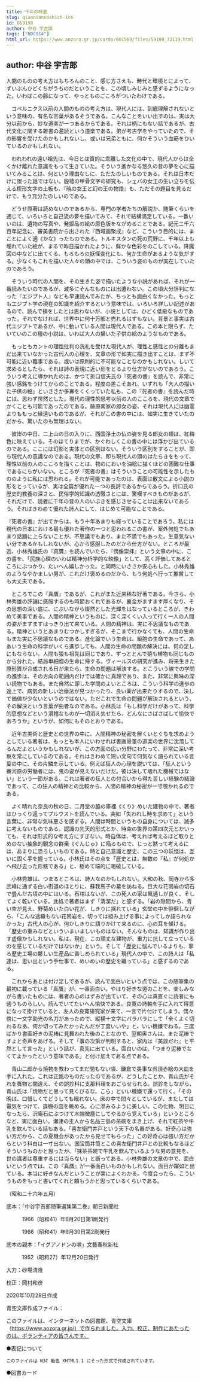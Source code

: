 ```yaml
---
title: 千年の時差
slug: qianniannoshich-1c6
id: 059198
author: 中谷 宇吉郎
tags: ["NDC914"]
html_url: https://www.aozora.gr.jp/cards/001569/files/59198_72119.html
---
```


## author: 中谷 宇吉郎

人間のものの考え方はもちろんのこと、感じ方さえも、時代と環境とによって、ずいぶんひどくちがうものだということを、この頃しみじみと感ずるようになった。いわばこの齢になって、やっとものごころがついたわけである。

　コペルニクス以前の人間のものの考え方は、現代人には、到底理解されないという意味の、有名な言葉があるそうである。こんなことをいい出すのは、実は大分以前から、妙な道楽が一つあるからである。それは柄にもない話であるが、古代文化に関する雑書の濫読という道楽である。弟が考古学をやっていたので、その影響を受けたのかもしれないし、或いは兄弟ともに、何かそういう血筋をひいているのかもしれない。

　われわれの遠い祖先は、今日とは質的に乖離した文化の中で、現代人からは全くかけ離れた意識をもって生きていた。そういう遙かなる悠久の昔の夢を心に描いてみることは、何という理由なしに、ただたのしいものである。それは日本だけに限った話ではない。殷墟の甲骨文字の研究も、シェバの女王の生い立ちを伝える楔形文字の土板も、『暁の女王と幻の王の物語』も、ただその題目を見るだけで、もう充分たのしいのである。

　どうせ原著は読めないのであるから、専門の学者たちの解説か、随筆くらいを通じて、いろいろと自己流の夢を描いてみて、それで結構満足している。一番いいのは、遺物の写真や、発掘品の絵の原色版をながめることである。紀元二千六百年記念に、審美書院から出された『西域画聚成』など、こういう目的には、まことによく適《かな》ったものである。トルキスタンの死の荒野に、千年以上も埋れていた絵が、まるで昨日描かれたように、鮮かな色彩をのこしている。降魔図の中などに出てくる、もろもろの妖怪変化にも、何か生命があるような気がする。少なくもこれを描いた人々の頭の中では、こういう姿のものが実在していたのであろう。

　そういう時代の人間を、その生きた姿で描いたような小説があれば、それが一番読みたいのであるが、滅多にそんなものには出遭わない。この頃大分評判になった『エジプト人』なども早速読んでみたが、ちっとも面白くなかった。もっともエジプト学の現在の知識を紹介するという意味では、いろいろ詳しい記述があるので、読んで損をしたとは思わないが、小説としては、ひどく低級なものであった。それでなければ、世界中に何十万部と売れるはずもない。背景と事実は古代エジプトであるが、中に動いている人間は現代人である。この本と限らず、たいていのこの種の小説は、いわば大人の描いた子供の絵のようなものである。

　もっともカントの理性批判の洗礼を受けた現代人が、理性と感性との分離もまだ出来ていなかった古代人の心理を、文章の形で如実に描き出すことは、まず不可能に近い難事である。或いは原則的に不可能なことなのかもしれない。しいて求めるとしたら、それは詩の表現に近い形をとるより仕方がないのであろう。こういう考えに導かれたのは、かつて折口信夫氏の『死者の書』を読んで、非常に強い感銘をうけてからのことである。程度の差こそあれ、いずれも「大人の描いた子供の絵」といささか多寡をくくっていた私も、この『死者の書』を読んだ時には、思わず愕然とした。現代の理性的思考以前の人のこころを、現代の文章でかくことも可能であったのである。藤原南家の郎女の姿、それは現代人には幽霊よりももっと縁遠いものであるが、それがこの書の中には、如実に生きていたのだから、驚いたのも無理はない。

　彼岸の中日、二上山の日の入りに、西国浄土の仏の姿を見る郎女の頬は、紅梅色に映えている。そのほてりまでが、かぐわしくこの書の中には浮かび出ているのである。ここには幻影と実体との区別はない。そういう区別をすることが、即ち現代人の意識なのである。現代の文章、即ち現代人の頭のはたらきをもって、理性以前の人のこころを描くことは、物のにおいを油絵に描くほどの困難な仕事であるにちがいない。ところが『死者の書』はそういうことの可能性を示したもののように私には思われる。それが可能であったのは、表面は散文による小説の形をとっているが、実は全篇が優れた一つの長詩であるからであろう。折口氏の歴史的教養の深さと、民俗学的知識の透徹さとには、驚嘆すべきものがあるが、それだけで、読者に千年の昔の人のいぶきを感じさせることは出来ないであろう。それはきわめて優れた詩人にして、はじめて可能なことである。

『死者の書』が出てからは、もう十年あまりも経っていることであろう。私には現代の日本における最も優れた著作の一つと思われるこの書が、案外何処でもあまり話題に上らないことが、不思議でもあり、また不満でもあった。生意気ないい分であるかもしれないが、心から感服したのだから仕方がない。ところが最近、小林秀雄氏の『真贋』を読んでいたら、『偶像崇拝』という文章の中に、この書を、「民族心理のいわば精神分析学的な映像」として、高く評価してあるところにぶつかり、たいへん嬉しかった。と同時にいささか安心もした。小林秀雄のようなやかましい男が、これだけ褒めるのだから、もう何処へ行って推賞しても大丈夫である。

　ところでこの『真贋』であるが、これがまた近来稀な好著である。今さら、小林秀雄の評論に感服するのも時節おくれであるが、裏金がますます厚くなり、その思想の深い底に、にぶいながら燦然とした光輝をはなっているところが、きわめて美事である。人間の精神というものに、深く深くくい入って行く一人の人間の姿がますますはっきり出て来ている。人間の精神は、実に不思議なものである。精神というとあまりむつかしすぎるが、そこまで行かなくても、人間の生命もまた実に不思議なものである。進化論でいう生命は、細胞の生命であって、ああいう生命の科学がいくら進歩しても、人間の生命の問題の解決には、何の足しにもならない。人間も猿も祖先は同じであり、ずっととんで猿も植物も同じものから分れた。結局単細胞の生命に帰する。ヴィールスの研究が進み、将来生きた原形質が合成される日が来たら、生命の問題は解決する。とこういう線での学問の進歩は、その方向の範囲内だけでは確かに真理であり、また、非常に興味の深い読物でもある。また自然に即した学問のよいところは、こういう科学の進歩の途上で、病気の新しい治療法が見つかったり、良い薬が出来たりするので、決して価値が少ないというのではない。ただこれで生命の問題が解決されるという、その解決という言葉が曲者なのである。小林氏は「もし科学だけがあって、科学的思想などという滑稽なものが一切消え失せたら、どんなにさばさばして愉快であろうか」というが、如何にもそのとおりである。

　近年古美術と歴史との世界の中に、人間精神の秘密を解くいとぐちを求めようとしている著者は、もっとも本人にいわせれば書画骨董の道楽の世界に沈濳してるんだよというかもしれないが、この方面の広い分野にわたって、非常に深い考察を常にしているのである。それはきわめて短い文句で何気なく語られている言葉の中に、その片鱗を示している。例えば狂人の心理を説いては、「狂人という賽河原の労働者には、鬼の姿が見えないだけだ。彼は決して壊れた機械ではない」という一節がある。これは著者の狂人との付合いから得た苦しい経験の結論であって、この狂人の精神との比較から、人間の精神の秘密が一寸覗かれるのである。

　よく晴れた奈良の秋の日、二月堂の脇の庫裡《くり》めいた建物の中で、著者はひっくり返ってプルウストを読んでいる。突如「失われし時を求めて」という言葉に、非常な気味悪さを感ずる。人間は時間というもの自身については、滅多に考えないものである。認識の先天的形式とか、時空の世界の第四次元とかいっても、それは形式的な考え方にすぎない。時自体は、考えれば考えるほど取りとめのない抽象的観念の群衆《ぐんじゅ》に陥るもので、じっと黙って考えるには、あまりに恐ろしいものである。時と自己意識と歴史、この三つの妖怪は、互いに固く手を握っている。小林氏はその点を「歴史とは、無数の『私』が何処かへ飛び去った形骸である」と、極めて端的に喝破している。

　小林秀雄は、つまるところは、詩人なのかもしれない。大和の秋、岡寺から多武峰に通ずる白い街道のほとりに、蘇我馬子の墓を訪ねる。巨大な花崗岩の切石で畳んだ古墳の中にはいる。石棺はないが、この死人の家は風通しが良く、そしてよく乾いている。此処で著者はまず「清潔だ」と感ずる。「岩の隙間から、青い空が見え、野菊めいた白い花が、しきりに揺れている」玄堂の中を徘徊しながら、「こんな途轍もない花崗岩を、切っては組み上げる事によってしか語られなかった」古代人の心が、何かしきりに語りかけて来るのに、心の耳を傾ける。「歴史の重みなどといういまいましいものはない。そんなものは、知識が作り出す虚像かもしれない。私は、現在、この頑丈な建物が、重力に抗して立っているのを感じているだけではないか」という。そして「歴史に悩んでいるよりも、寧ろ歴史工場の夥しい生産品に苦しめられている」現代人の中で、この詩人は「私達は、思い出という手仕事で、めいめいの歴史を織っている」と感ずるのである。

　これからあとは付け足しであるが、読んで面白いという点では、この随筆集の最初に載っている『真贋』が、一番面白い。やはり好きな道のことを、楽しみながら書いたものには、著者の心のはずみが出ていて、その心は真直ぐに読者にも通うものらしい。読んでいてたいへん愉快である。良寛の詩軸を手に入れて得意になって掛けていると、友人の良寛研究家が来て、一言で片付けてしまう。偶々傍に一文字助光の名刀があったので、縦横十文字にバラバラにして「全くよく切れるなあ、何か切ってみたかったんだが丁度いいや」と、いい機嫌でねる。三度ばかり書画好きの泥棒に見舞われた後のことなので、翌朝奥さんは、また泥棒ですよと奇声をあげる。そして「事の次第が判明すると、家内は『美談だわ』と平然として言った」という話が、真先に出ている。面白いのは、「つまり泥棒でなくてよかったという意味である」と付け加えてある点である。

　青山二郎から焼物を教わってまだ間もない頃、鎌倉で美事な呉須赤絵の大皿を手に入れた。これは正銘のものだったのであるが、どうしたことか、青山氏がそれを贋物と間違え、その誤診料に支那料理をおごらせられる。誤診をしながら、青山氏は「焼物だと思って見くびるな、こら」といい機嫌で還って行く。「その晩は、口惜しくてどうしても眠れない。床の中で悶々としているが、またしては電気をつけて、違棚の皿を眺める。心に滲みるように美しい。この化物、明日になったら、沢庵石にぶつけて木端微塵にしてやるから覚えていろ」というところなど、実に面白い。瀬津の主人から名品三島の茶碗をまき上げ、それで紅茶や牛乳を飲んでいる話もある。「喜左衛門井戸という天下の名器がある。好奇心は強い方だから、この夏機会があったから見せてもらった」この好奇心は強い方だからという科白は一寸出ない。国宝筒井筒とこの喜左衛門井戸との比較もなるほどそういうものかと思ったが、「抹茶茶碗で牛乳を飲んでいるような男の意見を、世の識者は尊重するには当らない」と断ってある。小林秀雄の文章の中で、面白いという点では、この『真贋』が一番面白いものかもしれない。面目が躍如と出ている。本当に好きなんだということが実によくわかる。今度会ったら、こういうものをもっと書いてくれと頼もうかと思っているくらいである。

（昭和二十六年五月）













底本：「中谷宇吉郎随筆選集第二巻」朝日新聞社

　　　1966（昭和41）年8月20日第1刷発行

　　　1966（昭和41）年9月30日第2刷発行

底本の親本：「イグアノドンの唄」文藝春秋新社

　　　1952（昭和27）年12月20日発行

入力：砂場清隆

校正：岡村和彦

2020年10月28日作成

青空文庫作成ファイル：

このファイルは、インターネットの図書館、青空文庫（https://www.aozora.gr.jp/）で作られました。入力、校正、制作にあたったのは、ボランティアの皆さんです。











●表記について


	このファイルは W3C 勧告 XHTML1.1 にそった形式で作成されています。







●図書カード